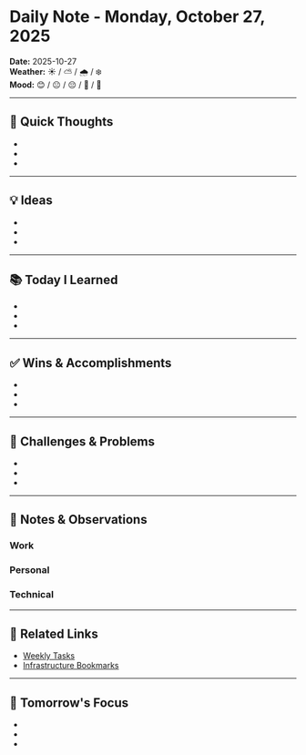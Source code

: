 # Daily Note - Monday, October 27, 2025

**Date:** 2025-10-27  
**Weather:** ☀️ / ⛅ / 🌧️ / ❄️  
**Mood:** 😊 / 😐 / 😔 / 🤔 / 🎉

---

## 💭 Quick Thoughts

- 
- 
- 

---

## 💡 Ideas

- 
- 
- 

---

## 📚 Today I Learned

- 
- 
- 

---

## ✅ Wins & Accomplishments

- 
- 
- 

---

## 🤔 Challenges & Problems

- 
- 
- 

---

## 📝 Notes & Observations

### Work


### Personal


### Technical


---

## 🔗 Related Links

- [Weekly Tasks](../WorkTasks/Active/)
- [Infrastructure Bookmarks](../Notes/Infrastructure.md)

---

## 🎯 Tomorrow's Focus

- 
- 
- 
